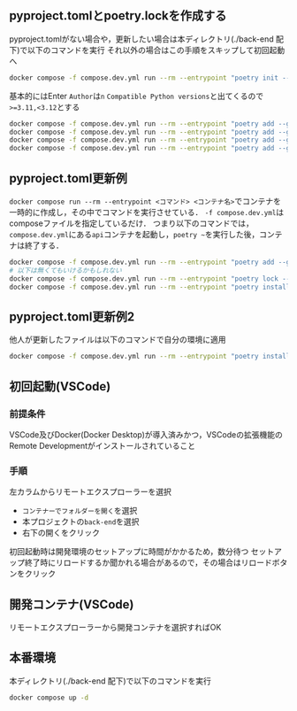 ## pyproject.tomlとpoetry.lockを作成する
pyproject.tomlがない場合や，更新したい場合は本ディレクトリ(./back-end 配下)で以下のコマンドを実行
それ以外の場合はこの手順をスキップして初回起動へ
```bash
docker compose -f compose.dev.yml run --rm --entrypoint "poetry init --name api --dependency fastapi --dependency uvicorn[standard] --dependency gunicorn --dependency python-multipart --dependency python-jose" api
```
基本的にはEnter
`Author`は`n`
`Compatible Python versions`と出てくるので`>=3.11,<3.12`とする
```bash
docker compose -f compose.dev.yml run --rm --entrypoint "poetry add --group data-science numpy" api
docker compose -f compose.dev.yml run --rm --entrypoint "poetry add --group llm openai langchain llama-index qdrant-client" api
docker compose -f compose.dev.yml run --rm --entrypoint "poetry add --group document ndjson pymupdf" api
docker compose -f compose.dev.yml run --rm --entrypoint "poetry add --group database sqlalchemy aiomysql" api
```

## pyproject.toml更新例
`docker compose run --rm --entrypoint <コマンド> <コンテナ名>`でコンテナを一時的に作成し，その中でコマンドを実行させている．
`-f compose.dev.yml`はcomposeファイルを指定しているだけ．
つまり以下のコマンドでは，`compose.dev.yml`にある`api`コンテナを起動し，`poetry ~`を実行した後，コンテナは終了する．
```bash
docker compose -f compose.dev.yml run --rm --entrypoint "poetry add --group llm mecab-python3" api
# 以下は無くてもいけるかもしれない
docker compose -f compose.dev.yml run --rm --entrypoint "poetry lock --no-update" api
docker compose -f compose.dev.yml run --rm --entrypoint "poetry install" api
```

## pyproject.toml更新例2
他人が更新したファイルは以下のコマンドで自分の環境に適用
```bash
docker compose -f compose.dev.yml run --rm --entrypoint "poetry install" api
```

## 初回起動(VSCode)
### 前提条件
VSCode及びDocker(Docker Desktop)が導入済みかつ，VSCodeの拡張機能のRemote Developmentがインストールされていること

### 手順
左カラムからリモートエクスプローラーを選択
- `コンテナーでフォルダーを開く`を選択
- 本プロジェクトの`back-end`を選択
- 右下の開くをクリック

初回起動時は開発環境のセットアップに時間がかかるため，数分待つ
セットアップ終了時にリロードするか聞かれる場合があるので，その場合はリロードボタンをクリック

## 開発コンテナ(VSCode)
リモートエクスプローラーから開発コンテナを選択すればOK

## 本番環境
本ディレクトリ(./back-end 配下)で以下のコマンドを実行
```bash
docker compose up -d
```
